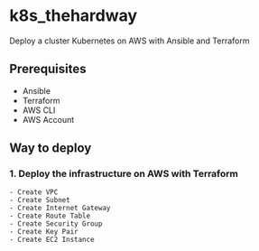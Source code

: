 # k8s_thehardway
Deploy a  cluster Kubernetes on AWS with Ansible and Terraform

## Prerequisites
- Ansible
- Terraform
- AWS CLI
- AWS Account

## Way to deploy

### 1. Deploy the infrastructure on AWS with Terraform

    - Create VPC
    - Create Subnet
    - Create Internet Gateway
    - Create Route Table
    - Create Security Group
    - Create Key Pair
    - Create EC2 Instance


```